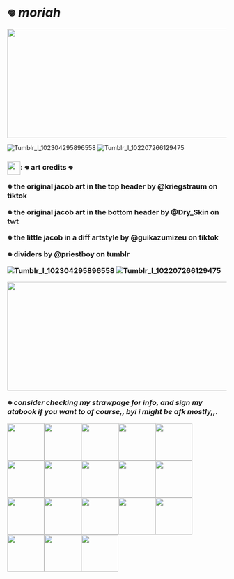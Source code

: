 # 𖦹 *moriah*

<img src="https://github.com/user-attachments/assets/41aee69e-2eab-41af-abc2-5d050b67837a" width="550" height="250"/>

![Tumblr_l_102304295896558](https://github.com/user-attachments/assets/1b1ca2c7-804e-4187-b78d-b88c1d5bb36c)
![Tumblr_l_102207266129475](https://github.com/user-attachments/assets/6ca4f4e3-2923-47b9-942d-0ca95183fd7e)

 <h3><img align="center" height="30" src="https://github.com/user-attachments/assets/316796bb-5021-439c-929d-6e62d1d6b00c">: 𖦹 art credits 𖦹

𖦹 the original jacob art in the top header by @kriegstraum on tiktok

𖦹 the original jacob art in the bottom header by @Dry_Skin on twt

𖦹 the little jacob in a diff 
artstyle by @guikazumizeu on tiktok

𖦹 dividers by @priestboy on tumblr

![Tumblr_l_102304295896558](https://github.com/user-attachments/assets/1b1ca2c7-804e-4187-b78d-b88c1d5bb36c)
![Tumblr_l_102207266129475](https://github.com/user-attachments/assets/6ca4f4e3-2923-47b9-942d-0ca95183fd7e)

<img src="https://github.com/user-attachments/assets/85bd2500-e067-43ca-b57a-242b7595f567" width="549" height="249"/>

𖦹 *consider checking my strawpage for info, and sign my atabook if you want to of course,, byi i might be afk mostly,,.*

<img src="https://cdn.discordapp.com/attachments/1080367521095503984/1335554311035293746/Tumblr_l_97956484569376.gif?ex=67a09761&is=679f45e1&hm=34f1e1899d9819955e5b600c3a025c9a257aa46fa22822f2790b5441b16f72f3&" width="85"/><img src="https://cdn.discordapp.com/attachments/1080367521095503984/1335554311400460373/Tumblr_l_97954971820607.gif?ex=67a09761&is=679f45e1&hm=296f256d213c56f1a97b0deb533df88f04de182cc03aa256a8b4cf30bae3b33d&" width="85"/><img src="https://cdn.discordapp.com/attachments/1080367521095503984/1335554311739936799/Tumblr_l_97951413883760.gif?ex=67a09761&is=679f45e1&hm=aa0b53ed475425d1ab8e7fea4c57cce483aadc94b67672eb34c845a2f58c33e4&" width="85"/><img src="https://cdn.discordapp.com/attachments/1080367521095503984/1335554312192917545/Tumblr_l_97949493305760.gif?ex=67a09761&is=679f45e1&hm=d5a8f971043803bec6a94f1710b63b1a58c8e026248d0e67b16bf07e3b8fff50&" width="85"/><img src="https://cdn.discordapp.com/attachments/1080367521095503984/1335554312566476862/Tumblr_l_97383203467957.jpg?ex=67a09761&is=679f45e1&hm=d11b3e8a7729740087095fb9292dd781f15e6a4b94335560a8f9af1a21ef2a2f&" width="85"/><img src="https://cdn.discordapp.com/attachments/1080367521095503984/1335554312839102505/Tumblr_l_97283653928721.jpg?ex=67a09761&is=679f45e1&hm=f25f41562bc5ffd947945ff84bbd73fc9b38fd6a7251ecfe7244c3b8cdfcc4a1&" width="85"/><img src="https://cdn.discordapp.com/attachments/1080367521095503984/1335554313086304336/Tumblr_l_97279361702874.jpg?ex=67a09761&is=679f45e1&hm=cd74526817a53c0242b189102053022c397a6b20caa207e2b3830b6ed080edb0&" width="85"/><img src="https://cdn.discordapp.com/attachments/1080367521095503984/1335554313350811749/Tumblr_l_97171979850868.jpg?ex=67a09761&is=679f45e1&hm=0f33d1e869f1ccd483634550d0c8ecbf95874d11caf6a3580df832ebea1a2722&" width="85"/><img src="https://cdn.discordapp.com/attachments/1080367521095503984/1335554313581494272/Tumblr_l_97166002829637.jpg?ex=67a09761&is=679f45e1&hm=6e288f8d8d9e99c8daedcb86ee2167af28d4fe9214bb802563cdf428383b2643&" width="85"/><img src="https://cdn.discordapp.com/attachments/1080367521095503984/1335554313874833471/Tumblr_l_97167839845021.jpg?ex=67a09761&is=679f45e1&hm=9176427df4821a1215b6b0d907adffa5776b1e6381bf8c24094c1cb681386214&" width="85"/><img src="https://cdn.discordapp.com/attachments/1080367521095503984/1335554505286090793/Tumblr_l_97156371247790.jpg?ex=67a0978f&is=679f460f&hm=954cc39d41151c9748075570c9b45d364e5afb2b7f18be8151dd1220225bdaf4&" width="85"/><img src="https://cdn.discordapp.com/attachments/1080367521095503984/1335554505596731422/Tumblr_l_97152128777867.jpg?ex=67a0978f&is=679f460f&hm=e6cd8d90644113f7a22cd7ce68bc64d0d0b0be8f7f3f5791575d17dc8ebabeff&" width="85"/><img src="https://cdn.discordapp.com/attachments/1080367521095503984/1335554505785479198/Tumblr_l_97150123568789.jpg?ex=67a0978f&is=679f460f&hm=0c82347852b15ea1247c4da338a58468278d84b675ea4354df516e745530da05&" width="85"/><img src="https://cdn.discordapp.com/attachments/1080367521095503984/1335554506011709500/Tumblr_l_97146311948328.jpg?ex=67a0978f&is=679f460f&hm=4afa4925363f57fcb7737a64125a820e0f0066be48fb5f173ebbc38ec390acc3&" width="85"/><img src="https://cdn.discordapp.com/attachments/1080367521095503984/1335554506229940305/Tumblr_l_97115274713634.gif?ex=67a0978f&is=679f460f&hm=7fcec1deddd69a57c742ddc8c14616952ce452bce11d1a0e4b5359a4d449c1d8&" width="85"/><img src="https://cdn.discordapp.com/attachments/1080367521095503984/1335554506573742110/Tumblr_l_97113321821480.jpg?ex=67a0978f&is=679f460f&hm=0d1586e24e7a696942a89681fbb4424208c80334b8340f6f76d2f815d4b3580e&" width="85"/><img src="https://cdn.discordapp.com/attachments/1080367521095503984/1335554506808754197/Tumblr_l_97077215514324.jpg?ex=67a0978f&is=679f460f&hm=e3c6e79aa5317ac700b6a582df52b29dc370d9d22243ec45ac06506613bd956d&" width="85"/><img src="https://cdn.discordapp.com/attachments/1080367521095503984/1335559779086761994/Tumblr_l_114416588459049.jpg?ex=67a09c78&is=679f4af8&hm=f037012e8911e3f4613f08baa2c5bc8471544f7ab58f393d1f961747faebe627&" width="85"/>
